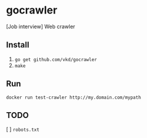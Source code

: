 # gocrawler
[Job interview] Web crawler

Install
-

1. `go get github.com/vkd/gocrawler`
1. `make`

Run
-

`docker run test-crawler http://my.domain.com/mypath`

TODO
-
[ ] `robots.txt`
